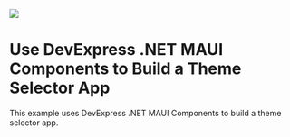 <!-- default badges list -->
[![](https://img.shields.io/badge/📖_How_to_use_DevExpress_Examples-e9f6fc?style=flat-square)](https://docs.devexpress.com/GeneralInformation/403183)
<!-- default badges end -->

# Use DevExpress .NET MAUI Components to Build a Theme Selector App

This example uses DevExpress .NET MAUI Components to build a theme selector app.
